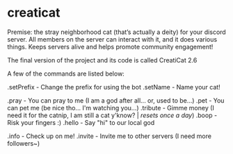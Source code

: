 # creaticat
Premise: the stray neighborhood cat (that’s actually a deity) for your discord server. All members on the server can interact with it, and it does various things. Keeps servers alive and helps promote community engagement!

The final version of the project and its code is called CreatiCat 2.6

A few of the commands are listed below:

.setPrefix <prefix> - Change the prefix for using the bot
.setName <name> - Name your cat!

.pray - You can pray to me (I am a god after all... or, used to be...)
.pet - You can pet me (be nice tho... I'm watching you...)
.tribute - Gimme money (I need it for the catnip, I am still a cat y'know? | _resets once a day_)
.boop - Risk your fingers :)
.hello - Say "hi" to our local god

.info - Check up on me!
.invite - Invite me to other servers (I need more followers~)
